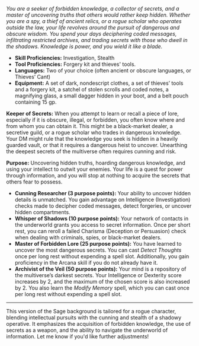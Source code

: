_You are a seeker of forbidden knowledge, a collector of secrets, and a master of uncovering truths that others would rather keep hidden. Whether you are a spy, a thief of ancient relics, or a rogue scholar who operates outside the law, your life revolves around the pursuit of dangerous and obscure wisdom. You spend your days deciphering coded messages, infiltrating restricted archives, and trading secrets with those who dwell in the shadows. Knowledge is power, and you wield it like a blade._

- **Skill Proficiencies:** Investigation, Stealth  
- **Tool Proficiencies:** Forgery kit and thieves' tools.
- **Languages:** Two of your choice (often ancient or obscure languages, or Thieves’ Cant)  
- **Equipment:** A set of dark, nondescript clothes, a set of thieves’ tools and a forgery kit, a satchel of stolen scrolls and coded notes, a magnifying glass, a small dagger hidden in your boot, and a belt pouch containing 15 gp.  

**Keeper of Secrets:** When you attempt to learn or recall a piece of lore, especially if it is obscure, illegal, or forbidden, you often know where and from whom you can obtain it. This might be a black-market dealer, a secretive guild, or a rogue scholar who trades in dangerous knowledge. Your DM might rule that the knowledge you seek is hidden in a heavily guarded vault, or that it requires a dangerous heist to uncover. Unearthing the deepest secrets of the multiverse often requires cunning and risk.

**Purpose:** Uncovering hidden truths, hoarding dangerous knowledge, and using your intellect to outwit your enemies. Your life is a quest for power through information, and you will stop at nothing to acquire the secrets that others fear to possess.

- **Cunning Researcher (3 purpose points):** Your ability to uncover hidden details is unmatched. You gain advantage on Intelligence (Investigation) checks made to decipher coded messages, detect forgeries, or uncover hidden compartments.  
- **Whisper of Shadows (10 purpose points):** Your network of contacts in the underworld grants you access to secret information. Once per short rest, you can reroll a failed Charisma (Deception or Persuasion) check when dealing with criminals, spies, or black-market dealers.  
- **Master of Forbidden Lore (25 purpose points):** You have learned to uncover the most dangerous secrets. You can cast *Detect Thoughts* once per long rest without expending a spell slot. Additionally, you gain proficiency in the Arcana skill if you do not already have it.  
- **Archivist of the Veil (50 purpose points):** Your mind is a repository of the multiverse’s darkest secrets. Your Intelligence or Dexterity score increases by 2, and the maximum of the chosen score is also increased by 2. You also learn the *Modify Memory* spell, which you can cast once per long rest without expending a spell slot.  

---

This version of the Sage background is tailored for a rogue character, blending intellectual pursuits with the cunning and stealth of a shadowy operative. It emphasizes the acquisition of forbidden knowledge, the use of secrets as a weapon, and the ability to navigate the underworld of information. Let me know if you'd like further adjustments!